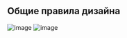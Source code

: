 ## Общие правила дизайна
![image](https://github.com/skibidiwiki/design/assets/87380272/632167e9-bad0-4bdf-8971-645de5c51380)
![image](https://github.com/skibidiwiki/design/assets/87380272/d56f93bc-fa9d-4373-895b-3e7306d7ce0c)
